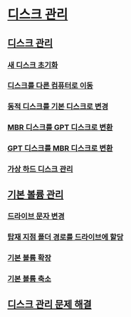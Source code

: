 # [디스크 관리](overview-of-disk-management.md)
## [디스크 관리](manage-disks.md)
### [새 디스크 초기화](initialize-new-disks.md)
### [디스크를 다른 컴퓨터로 이동](move-disks-to-another-computer.md)
### [동적 디스크를 기본 디스크로 변경](change-a-dynamic-disk-back-to-a-basic-disk.md)
### [MBR 디스크를 GPT 디스크로 변환](change-an-mbr-disk-into-a-gpt-disk.md)   
### [GPT 디스크를 MBR 디스크로 변환](change-a-gpt-disk-into-an-mbr-disk.md)         
### [가상 하드 디스크 관리](manage-virtual-hard-disks.md)
## [기본 볼륨 관리](manage-basic-volumes.md)
### [드라이브 문자 변경](change-a-drive-letter.md)
### [탑재 지점 폴더 경로를 드라이브에 할당](assign-a-mount-point-folder-path-to-a-drive.md)
### [기본 볼륨 확장](extend-a-basic-volume.md)
### [기본 볼륨 축소](shrink-a-basic-volume.md)
## [디스크 관리 문제 해결](troubleshooting-disk-management.md)